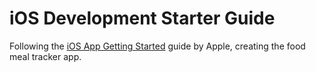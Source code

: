 # iOS Development Starter Guide

Following the [iOS App Getting Started](https://developer.apple.com/library/archive/referencelibrary/GettingStarted/DevelopiOSAppsSwift/index.html#//apple_ref/doc/uid/TP40015214-CH2-SW1) guide by Apple, creating the food meal tracker app.
